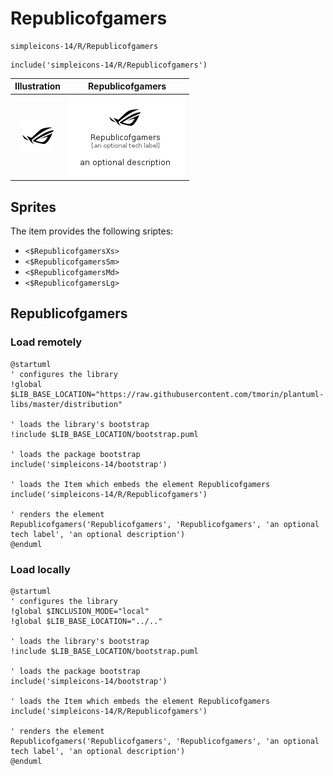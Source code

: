 # Republicofgamers


```text
simpleicons-14/R/Republicofgamers
```

```text
include('simpleicons-14/R/Republicofgamers')
```



| Illustration | Republicofgamers |
| :---: | :---: |
| ![illustration for Illustration](../../simpleicons-14/R/Republicofgamers.png) | ![illustration for Republicofgamers](../../simpleicons-14/R/Republicofgamers.Local.png) |



## Sprites
The item provides the following sriptes:

- `<$RepublicofgamersXs>`
- `<$RepublicofgamersSm>`
- `<$RepublicofgamersMd>`
- `<$RepublicofgamersLg>`





## Republicofgamers

### Load remotely
```plantuml
@startuml
' configures the library
!global $LIB_BASE_LOCATION="https://raw.githubusercontent.com/tmorin/plantuml-libs/master/distribution"

' loads the library's bootstrap
!include $LIB_BASE_LOCATION/bootstrap.puml

' loads the package bootstrap
include('simpleicons-14/bootstrap')

' loads the Item which embeds the element Republicofgamers
include('simpleicons-14/R/Republicofgamers')

' renders the element
Republicofgamers('Republicofgamers', 'Republicofgamers', 'an optional tech label', 'an optional description')
@enduml
```

### Load locally
```plantuml
@startuml
' configures the library
!global $INCLUSION_MODE="local"
!global $LIB_BASE_LOCATION="../.."

' loads the library's bootstrap
!include $LIB_BASE_LOCATION/bootstrap.puml

' loads the package bootstrap
include('simpleicons-14/bootstrap')

' loads the Item which embeds the element Republicofgamers
include('simpleicons-14/R/Republicofgamers')

' renders the element
Republicofgamers('Republicofgamers', 'Republicofgamers', 'an optional tech label', 'an optional description')
@enduml
```

